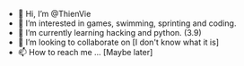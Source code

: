 - 👋 Hi, I’m @ThienVie
- 👀 I’m interested in games, swimming, sprinting and coding.
- 🌱 I’m currently learning hacking and python. (3.9)
- 💞️ I’m looking to collaborate on [I don't know what it is]
- 📫 How to reach me ... [Maybe later]

<!---
ThienVie/ThienVie is a ✨ special ✨ repository because its `README.md` (this file) appears on your GitHub profile.
You can click the Preview link to take a look at your changes.
--->
